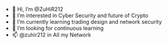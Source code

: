 - 👋 Hi, I’m @ZuHiR212
- 👀 I’m interested in Cyber Security and future of Crypto
- 🌱 I’m currently learning trading design and network security
- 💞️ I’m looking for continuous learning
- 📫 @zuhir212 in All my Network

<!---
ZuHiR212/ZuHiR212 is a ✨ special ✨ repository because its `README.md` (this file) appears on your GitHub profile.
You can click the Preview link to take a look at your changes.
--->
